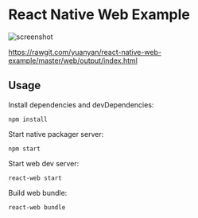 # React Native Web Example

![screenshot](http://img2.tbcdn.cn/L1/461/1/a5f491173dc97e71c5c6000244f22cf758856028.png)

https://rawgit.com/yuanyan/react-native-web-example/master/web/output/index.html

## Usage
Install dependencies and devDependencies:
```
npm install
```

Start native packager server:
```
npm start
```

Start web dev server:
```
react-web start
```

Build web bundle:
```
react-web bundle
```
